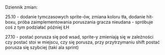 Dziennik zmian:

25.10 - dodanie tymczasowych sprite-ów, zmiana koloru tła, dodanie hit-boxu, próba zaimplementowania poruszania gracza nieudana - spróbuje coś z tym  podziałać później ŁH

27.10 - postać porusza się pod wsad, sprite-y zmieniają się w zależności czy postać stoi w miejscu, czy się porusza, przy przytrzymaniu shift postać porusza się szybciej (taki ala sprint)
